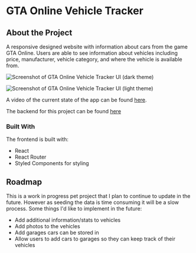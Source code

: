 # GTA Online Vehicle Tracker #

## About the Project ##

A responsive designed website with information about cars from the game GTA Online. Users are able to see information about vehicles including price, manufacturer, vehicle category, and where the vehicle is available from. 

![Screenshot of GTA Online Vehicle Tracker UI (dark theme)](https://i.imgur.com/9c6epWJ.png)

![Screenshot of GTA Online Vehicle Tracker UI (light theme)](https://i.imgur.com/CUNsXUN.png)

A video of the current state of the app can be found [here](https://youtu.be/mfgNz3K1kII).

The backend for this project can be found [here](https://github.com/dkersten/gtav-api)

### Built With ###

The frontend is built with:
* React
* React Router
* Styled Components for styling

## Roadmap ##

This is a work in progress pet project that I plan to continue to update in the future. However as seeding the data is time consuming it will be a slow process. Some things I'd like to implement in the future:

* Add additional information/stats to vehicles
* Add photos to the vehicles
* Add garages cars can be stored in
* Allow users to add cars to garages so they can keep track of their vehicles
